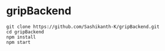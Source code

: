 # gripBackend

```
git clone https://github.com/Sashikanth-K/gripBackend.git
cd gripBackend
npm install
npm start
```
